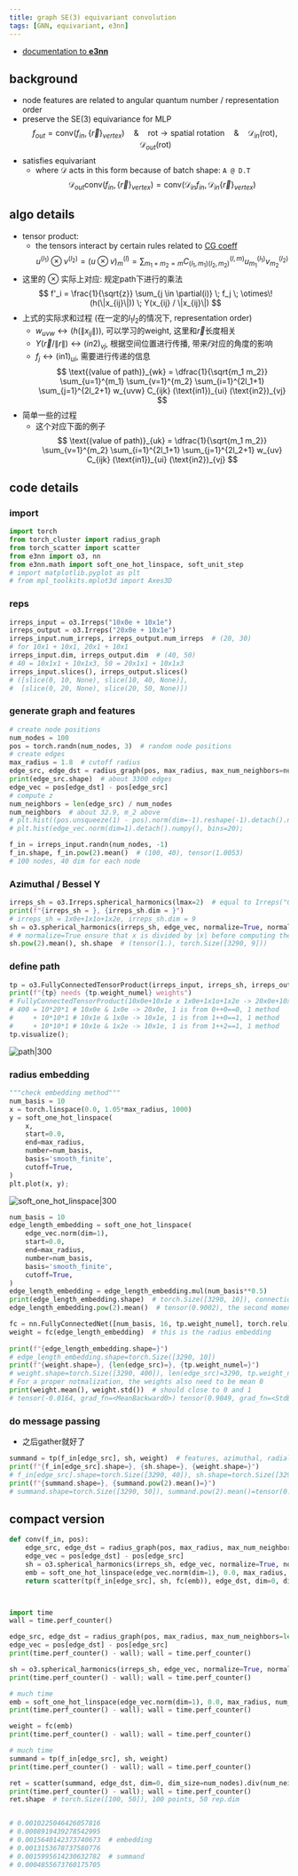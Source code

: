 ```yaml
---
title: graph SE(3) equivariant convolution
tags: [GNN, equivariant, e3nn]
---
```


- [documentation to **e3nn**](https://docs.e3nn.org/en/latest/guide/change_of_basis.html)

## background

- node features are related to angular quantum number / representation order
- preserve the SE(3) equivariance for MLP
$$
f_{out} = \mathrm{conv}(f_{in}, \{\vec{r}\}_{vertex})
\quad \& \quad \mathrm{rot} \rightarrow \text{spatial rotation}
\quad \& \quad \mathcal{D}_{in}(\mathrm{rot}),
\mathcal{D}_{out}(\mathrm{rot})
$$
- satisfies equivariant
	- where $\mathcal{D}$ acts in this form because of batch shape: `A @ D.T`
$$
\mathcal{D}_{out}
\mathrm{conv}(f_{in}, \{\vec{r}\}_{vertex})
= \mathrm{conv}
(\mathcal{D}_{in} f_{in},
\mathcal{D}_{in} \{\vec{r}\}_{vertex})
$$

## algo details

- tensor product:
	- the tensors interact by certain rules related to [CG coeff](CG_Coefficient_List.jpg)
$$
u^{(l_1)} \otimes v^{(l_2)}
= (u \otimes v)_m^{(l)} = \sum_{m_1+m_2=m}
C_{(l_1,m_1)(l_2,m_2)}^{(l,m)} u_{m_1}^{(l_1)} v_{m_2}^{(l_2)}
$$
- 这里的 $\otimes$ 实际上对应: 规定path下进行的乘法
$$
f'_i = \frac{1}{\sqrt{z}} \sum_{j \in \partial(i)} \; f_j \; \otimes\!(h(\|x_{ij}\|)) \; Y(x_{ij} / \|x_{ij}\|)
$$
- 上式的实际求和过程 (在一定的$l_1 l_2$的情况下, representation order)
	- $w_{uvw} \leftrightarrow (h(\|x_{ij}\|))$, 可以学习的weight, 这里和$\vec{r}$长度相关
	- $Y(\vec{r}/\|r\|) \leftrightarrow (in2)_{vj}$, 根据空间位置进行传播, 带来$\hat{r}$对应的角度的影响
	- $f_j \leftrightarrow (\text{in1})_{ui}$, 需要进行传递的信息
$$
\text{(value of path)}_{wk} =
\dfrac{1}{\sqrt{m_1 m_2}} \sum_{u=1}^{m_1} \sum_{v=1}^{m_2}
\sum_{i=1}^{2l_1+1} \sum_{j=1}^{2l_2+1}
w_{uvw} C_{ijk} (\text{in1})_{ui} (\text{in2})_{vj}
$$
- 简单一些的过程
	- 这个对应下面的例子
$$
\text{(value of path)}_{uk} =
\dfrac{1}{\sqrt{m_1 m_2}} \sum_{v=1}^{m_2}
\sum_{i=1}^{2l_1+1} \sum_{j=1}^{2l_2+1}
w_{uv} C_{ijk} (\text{in1})_{ui} (\text{in2})_{vj}
$$


## code details

### import
```Python
import torch
from torch_cluster import radius_graph
from torch_scatter import scatter
from e3nn import o3, nn
from e3nn.math import soft_one_hot_linspace, soft_unit_step
# import matplotlib.pyplot as plt
# from mpl_toolkits.mplot3d import Axes3D
```

### reps
```Python
irreps_input = o3.Irreps("10x0e + 10x1e")
irreps_output = o3.Irreps("20x0e + 10x1e")
irreps_input.num_irreps, irreps_output.num_irreps  # (20, 30)
# for 10x1 + 10x1, 20x1 + 10x1
irreps_input.dim, irreps_output.dim  # (40, 50)
# 40 = 10x1x1 + 10x1x3, 50 = 20x1x1 + 10x1x3
irreps_input.slices(), irreps_output.slices()
# ([slice(0, 10, None), slice(10, 40, None)],
#  [slice(0, 20, None), slice(20, 50, None)])
```

### generate graph and features
```Python
# create node positions
num_nodes = 100
pos = torch.randn(num_nodes, 3)  # random node positions
# create edges
max_radius = 1.8  # cutoff radius
edge_src, edge_dst = radius_graph(pos, max_radius, max_num_neighbors=num_nodes - 1)
print(edge_src.shape)  # about 3300 edges
edge_vec = pos[edge_dst] - pos[edge_src]
# compute z
num_neighbors = len(edge_src) / num_nodes
num_neighbors  # about 32.9, m_2 above
# plt.hist((pos.unsqueeze(1) - pos).norm(dim=-1).reshape(-1).detach().numpy(), bins=60);
# plt.hist(edge_vec.norm(dim=1).detach().numpy(), bins=20);
```

```Python
f_in = irreps_input.randn(num_nodes, -1)
f_in.shape, f_in.pow(2).mean()  # (100, 40), tensor(1.0053)
# 100 nodes, 40 dim for each node
```

### Azimuthal / Bessel Y
```Python
irreps_sh = o3.Irreps.spherical_harmonics(lmax=2)  # equal to Irreps("0e + 1o + 2e")
print(f"{irreps_sh = }, {irreps_sh.dim = }")
# irreps_sh = 1x0e+1x1o+1x2e, irreps_sh.dim = 9
sh = o3.spherical_harmonics(irreps_sh, edge_vec, normalize=True, normalization='component')
# # normalize=True ensure that x is divided by |x| before computing the sh
sh.pow(2).mean(), sh.shape  # (tensor(1.), torch.Size([3290, 9]))
```

### define path
```Python
tp = o3.FullyConnectedTensorProduct(irreps_input, irreps_sh, irreps_output, shared_weights=False)
print(f"{tp} needs {tp.weight_numel} weights")
# FullyConnectedTensorProduct(10x0e+10x1e x 1x0e+1x1o+1x2e -> 20x0e+10x1e | 400 paths | 400 weights) needs 400 weights
# 400 = 10*20*1 # 10x0e & 1x0e -> 20x0e, 1 is from 0++0==0, 1 method
#     + 10*10*1 # 10x1e & 1x0e -> 10x1e, 1 is from 1++0==1, 1 method
#     + 10*10*1 # 10x1e & 1x2e -> 10x1e, 1 is from 1++2==1, 1 method
tp.visualize();
```
![path|300](https://docs.e3nn.org/en/stable/_images/convolution_6_1.png)

### radius embedding
```Python
"""check embedding method"""
num_basis = 10
x = torch.linspace(0.0, 1.05*max_radius, 1000)
y = soft_one_hot_linspace(
    x,
    start=0.0,
    end=max_radius,
    number=num_basis,
    basis='smooth_finite',
    cutoff=True,
)
plt.plot(x, y);
```
![soft_one_hot_linspace|300](https://docs.e3nn.org/en/stable/_images/convolution_7_0.png)

```Python
num_basis = 10
edge_length_embedding = soft_one_hot_linspace(
    edge_vec.norm(dim=1),
    start=0.0,
    end=max_radius,
    number=num_basis,
    basis='smooth_finite',
    cutoff=True,
)
edge_length_embedding = edge_length_embedding.mul(num_basis**0.5)
print(edge_length_embedding.shape)  # torch.Size([3290, 10]), connection and num_basis
edge_length_embedding.pow(2).mean()  # tensor(0.9002), the second moment
```

```Python
fc = nn.FullyConnectedNet([num_basis, 16, tp.weight_numel], torch.relu)
weight = fc(edge_length_embedding)  # this is the radius embedding
  
print(f"{edge_length_embedding.shape=}")
# edge_length_embedding.shape=torch.Size([3290, 10])
print(f"{weight.shape=}, {len(edge_src)=}, {tp.weight_numel=}")
# weight.shape=torch.Size([3290, 400]), len(edge_src)=3290, tp.weight_numel=400
# For a proper notmalization, the weights also need to be mean 0
print(weight.mean(), weight.std())  # should close to 0 and 1
# tensor(-0.0164, grad_fn=<MeanBackward0>) tensor(0.9049, grad_fn=<StdBackward0>)
```

### do message passing
- 之后gather就好了
```Python
summand = tp(f_in[edge_src], sh, weight)  # features, azimuthal, radial
print(f"{f_in[edge_src].shape=}, {sh.shape=}, {weight.shape=}")
# f_in[edge_src].shape=torch.Size([3290, 40]), sh.shape=torch.Size([3290, 9]), weight.shape=torch.Size([3290, 400])
print(f"{summand.shape=}, {summand.pow(2).mean()=}")
# summand.shape=torch.Size([3290, 50]), summand.pow(2).mean()=tensor(0.8107, grad_fn=<MeanBackward0>)
```

## compact version

```Python
def conv(f_in, pos):
    edge_src, edge_dst = radius_graph(pos, max_radius, max_num_neighbors=len(pos) - 1)
    edge_vec = pos[edge_dst] - pos[edge_src]
    sh = o3.spherical_harmonics(irreps_sh, edge_vec, normalize=True, normalization='component')
    emb = soft_one_hot_linspace(edge_vec.norm(dim=1), 0.0, max_radius, num_basis, basis='smooth_finite', cutoff=True).mul(num_basis**0.5)
    return scatter(tp(f_in[edge_src], sh, fc(emb)), edge_dst, dim=0, dim_size=num_nodes).div(num_neighbors**0.5)



import time
wall = time.perf_counter()

edge_src, edge_dst = radius_graph(pos, max_radius, max_num_neighbors=len(pos) - 1)
edge_vec = pos[edge_dst] - pos[edge_src]
print(time.perf_counter() - wall); wall = time.perf_counter()

sh = o3.spherical_harmonics(irreps_sh, edge_vec, normalize=True, normalization='component')
print(time.perf_counter() - wall); wall = time.perf_counter()

# much time
emb = soft_one_hot_linspace(edge_vec.norm(dim=1), 0.0, max_radius, num_basis, basis='smooth_finite', cutoff=True).mul(num_basis**0.5)
print(time.perf_counter() - wall); wall = time.perf_counter()

weight = fc(emb)
print(time.perf_counter() - wall); wall = time.perf_counter()

# much time
summand = tp(f_in[edge_src], sh, weight)
print(time.perf_counter() - wall); wall = time.perf_counter()

ret = scatter(summand, edge_dst, dim=0, dim_size=num_nodes).div(num_neighbors**0.5)
print(time.perf_counter() - wall); wall = time.perf_counter()
ret.shape  # torch.Size([100, 50]), 100 points, 50 rep.dim


# 0.0010225046426057816
# 0.0008919439278542995
# 0.0015640142373740673  # embedding
# 0.0013153678737580776
# 0.0015995614230632782  # summand
# 0.0004855673760175705
```

